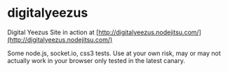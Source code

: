digitalyeezus
=============

Digital Yeezus Site
in action at [http://digitalyeezus.nodejitsu.com/](http://digitalyeezus.nodejitsu.com/)

Some node.js, socket.io, css3 tests. 
Use at your own risk, may or may not actually work in your browser only tested in the latest canary.
